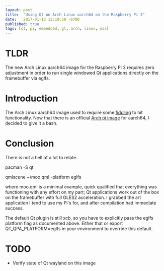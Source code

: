 ```yaml
---
layout: post
title:  "Using Qt on Arch Linux aarch64 on the Raspberry Pi 3"
date:   2017-01-13 12:10:59 -0700
published: true
tags: [qt, pi, embedded, gl, arch, linux, oss]
---
```


# TLDR

The new Arch Linux aarch64 image for the Raspberry Pi 3 requires zero adjustment in order to run single windowed Qt applications directly on the framebuffer via eglfs.

# Introduction

The Arch Linux aarch64 image used to require some [fiddling](http://chaos-reins.com/2016-09-01-qt-pi3-arch-aarch64/) to hit functionality. Now that there is an official [Arch pi image](https://archlinuxarm.org/platforms/armv8/broadcom/raspberry-pi-3) for aarch64, I decided to give it a bash.

# Conclusion

There is not a hell of a lot to relate.

pacman -S qt

qmlscene ~/moo.qml -platform eglfs

where moo.qml is a minimal example, quick qualified that everything was functioning with any effort on my part; Qt applications work out of the box on the framebuffer with full GLES2 acceleration. I grabbed the art application I tend to use my Pi's for, and after compilation had immediate success.

The default Qt plugin is still xcb, so you have to explicitly pass the eglfs platform flag as documented above. Either that or export QT_QPA_PLATFORM=eglfs in your environment to override this default.

# TODO

* Verify state of Qt wayland on this image
